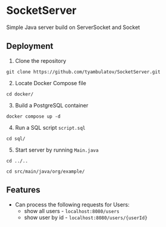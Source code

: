 # SocketServer
Simple Java server build on ServerSocket and Socket

## Deployment

1. Clone the repository

```git clone https://github.com/tyambulatov/SocketServer.git```

2. Locate Docker Compose file

```cd docker/```

3. Build a PostgreSQL container

```docker compose up -d```

4. Run a SQL script ```script.sql```

```cd sql/```

5. Start server by running ```Main.java```

```cd ../..```

```cd src/main/java/org/example/```

## Features

* Can process the following requests for Users:
  * show all users - ```localhost:8080/users```
  * show user by id - ```localhost:8080/users/{userId}```